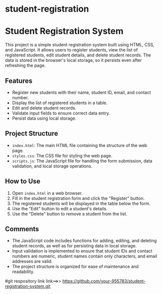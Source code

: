 # student-registration
# Student Registration System

This project is a simple student registration system built using HTML, CSS, and JavaScript. It allows users to register students, view the list of registered students, edit student details, and delete student records. The data is stored in the browser's local storage, so it persists even after refreshing the page.

## Features
- Register new students with their name, student ID, email, and contact number.
- Display the list of registered students in a table.
- Edit and delete student records.
- Validate input fields to ensure correct data entry.
- Persist data using local storage.

## Project Structure
- `index.html`: The main HTML file containing the structure of the web page.
- `styles.css`: The CSS file for styling the web page.
- `scripts.js`: The JavaScript file for handling the form submission, data validation, and local storage operations.

## How to Use
1. Open `index.html` in a web browser.
2. Fill in the student registration form and click the "Register" button.
3. The registered students will be displayed in the table below the form.
4. Use the "Edit" button to edit a student's details.
5. Use the "Delete" button to remove a student from the list.

## Comments
- The JavaScript code includes functions for adding, editing, and deleting student records, as well as for persisting data in local storage.
- Input validation is implemented to ensure that student IDs and contact numbers are numeric, student names contain only characters, and email addresses are valid.
- The project structure is organized for ease of maintenance and readability.

#git respository link
link==>> https://github.com/your-955783/student-registration-system.git
